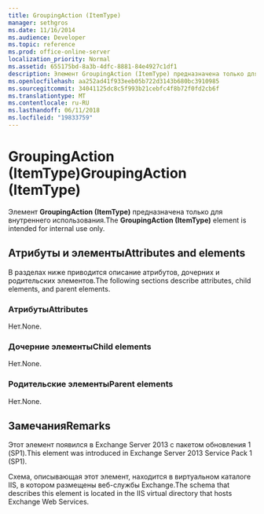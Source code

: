 ```yaml
---
title: GroupingAction (ItemType)
manager: sethgros
ms.date: 11/16/2014
ms.audience: Developer
ms.topic: reference
ms.prod: office-online-server
localization_priority: Normal
ms.assetid: 655175bd-8a3b-4dfc-8881-84e4927c1df1
description: Элемент GroupingAction (ItemType) предназначена только для внутреннего использования.
ms.openlocfilehash: aa252ad41f933eeb05b722d3143b680bc3910985
ms.sourcegitcommit: 34041125dc8c5f993b21cebfc4f8b72f0fd2cb6f
ms.translationtype: MT
ms.contentlocale: ru-RU
ms.lasthandoff: 06/11/2018
ms.locfileid: "19833759"
---
```

# <a name="groupingaction-itemtype"></a><span data-ttu-id="286d9-103">GroupingAction (ItemType)</span><span class="sxs-lookup"><span data-stu-id="286d9-103">GroupingAction (ItemType)</span></span>

<span data-ttu-id="286d9-104">Элемент **GroupingAction (ItemType)** предназначена только для внутреннего использования.</span><span class="sxs-lookup"><span data-stu-id="286d9-104">The **GroupingAction (ItemType)** element is intended for internal use only.</span></span> 

## <a name="attributes-and-elements"></a><span data-ttu-id="286d9-105">Атрибуты и элементы</span><span class="sxs-lookup"><span data-stu-id="286d9-105">Attributes and elements</span></span>

<span data-ttu-id="286d9-106">В разделах ниже приводится описание атрибутов, дочерних и родительских элементов.</span><span class="sxs-lookup"><span data-stu-id="286d9-106">The following sections describe attributes, child elements, and parent elements.</span></span>
  
### <a name="attributes"></a><span data-ttu-id="286d9-107">Атрибуты</span><span class="sxs-lookup"><span data-stu-id="286d9-107">Attributes</span></span>

<span data-ttu-id="286d9-108">Нет.</span><span class="sxs-lookup"><span data-stu-id="286d9-108">None.</span></span>
  
### <a name="child-elements"></a><span data-ttu-id="286d9-109">Дочерние элементы</span><span class="sxs-lookup"><span data-stu-id="286d9-109">Child elements</span></span>

<span data-ttu-id="286d9-110">Нет.</span><span class="sxs-lookup"><span data-stu-id="286d9-110">None.</span></span>
  
### <a name="parent-elements"></a><span data-ttu-id="286d9-111">Родительские элементы</span><span class="sxs-lookup"><span data-stu-id="286d9-111">Parent elements</span></span>

<span data-ttu-id="286d9-112">Нет.</span><span class="sxs-lookup"><span data-stu-id="286d9-112">None.</span></span>
  
## <a name="remarks"></a><span data-ttu-id="286d9-113">Замечания</span><span class="sxs-lookup"><span data-stu-id="286d9-113">Remarks</span></span>

<span data-ttu-id="286d9-114">Этот элемент появился в Exchange Server 2013 с пакетом обновления 1 (SP1).</span><span class="sxs-lookup"><span data-stu-id="286d9-114">This element was introduced in Exchange Server 2013 Service Pack 1 (SP1).</span></span>
  
<span data-ttu-id="286d9-115">Схема, описывающая этот элемент, находится в виртуальном каталоге IIS, в котором размещены веб-службы Exchange.</span><span class="sxs-lookup"><span data-stu-id="286d9-115">The schema that describes this element is located in the IIS virtual directory that hosts Exchange Web Services.</span></span>
  


